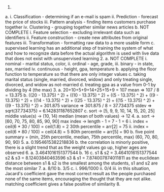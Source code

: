 1.
  a.
    i. Classification - determining if an e-mail is spam
    ii. Prediction - forecast the price of stocks
    iii. Pattern analysis - finding items customers purchase together
    iv. Clustering - grouping together similar news articles
  b. NOT COMPLETE
    i. Feature selection - excluding irrelevant data such as identifiers
    ii. Feature construction - create new attributes from original features
    iii. Transformation - formatting raw data to a more usable form
  c.
    supervised learning has an additional step of training the system of what and how to recognize data before the actual algorithm is used with live data that does not exist with unsupervised learning
2.
  a. NOT COMPLETE
    i. nominal - marital status, color,
    ii. ordinal - age, grade,
    iii. binary - in state, sex, married
    iv. continuous - height, gpa, temperature
  b.
    applying the floor function to temperature so that there are only integer values
  c.
    taking marital status (single, married, divorced, widow) and only treating single, divorced, and widow as not-married
  d.
    treating gpa as a value from 0-1 by dividing by 4 (the max)
3.
  a.
    20+10+5+9+14+25+15+9 = 107
    mean => 107 / 8 = 13.375
  b.
    ((20 - 13.375) ^ 2) + ((10 - 13.375) ^ 2) + ((5 - 13.375) ^ 2) + ((9 - 13.375) ^ 2) + ((14 - 13.375) ^ 2) + ((25 - 13.375) ^ 2) + ((15 - 13.375) ^ 2) + ((9 - 13.375) ^ 2) = 301.875
    variance => 301.875 / 8 = 37.734375
    stdev => sqrt(37.734375) = 6.142831187652807
  c.
    sort -> [5, 9, 9, 10, 14, 15, 20, 25]
    middle value(s) -> (10, 14)
    median (mean of both values) -> 12
4.
  a.
    sort -> [60, 70, 75, 80, 85, 90, 90]
    max index -> length - 1 = 7 - 1 = 6
    i.
      index = ceil(6 * 30 / 100) = ceil(1.8) = 2
      30th percentile = arr[2] = 75
    ii.
      index = ceil(6 * 80 / 100) = ceil(4.8) = 5
      80th percentile = arr[5] = 90
  b.
    five point summary = (min, 25th percentile, median, 75th percentile, max)
    (60, 70, 80, 90, 90)
5.
  a.
    0.1954615382218836
  b.
    the correlation is minorly positive, there is a slight trend that as the weight values go up, higher ages are observed
6.
  a.
    3.4641016151377544
  b.
    16
  c.
    s1 & s2 = 3.4641016151377544
    s2 & s3 = 8.12403840463596
    s3 & s1 = 7.874007874011811
    as the euclidean distance between s1 & s2 is the smallest among the students, s1 and s2 are the most similar
7.
  a.
    8/10
  b.
    3/5
  c.
    i. 996/1000
    ii. 0/4
    iii. in this situation, Jacard's coefficient gave the most correct result as the people purchased none of the same items, encouraging the thought that they are not alike. matching coefficient gives a false positive of similarity
8.
  

